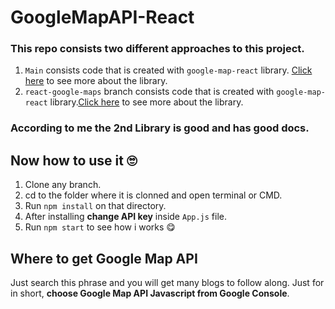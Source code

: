 # GoogleMapAPI-React
### This repo consists two different approaches to this project.
1. `Main` consists code that is created with `google-map-react` library. [Click here](https://github.com/google-map-react/google-map-react/blob/HEAD/API.md) to see more about the library.
2. `react-google-maps` branch consists code that is created with `google-map-react` library.[Click here](https://react-google-maps-api-docs.netlify.app/) to see more about the library.

### According to me the 2nd Library is good and has good docs.

## Now how to use it 🙄
1. Clone any branch.
2. cd to the folder where it is clonned and open terminal or CMD.
3. Run `npm install` on that directory.
4. After installing **change API key** inside `App.js` file.
5. Run `npm start` to see how i works 😋

## Where to get Google Map API
Just search this phrase and you will get many blogs to follow along. Just for in short, **choose Google Map API Javascript from Google Console**.
